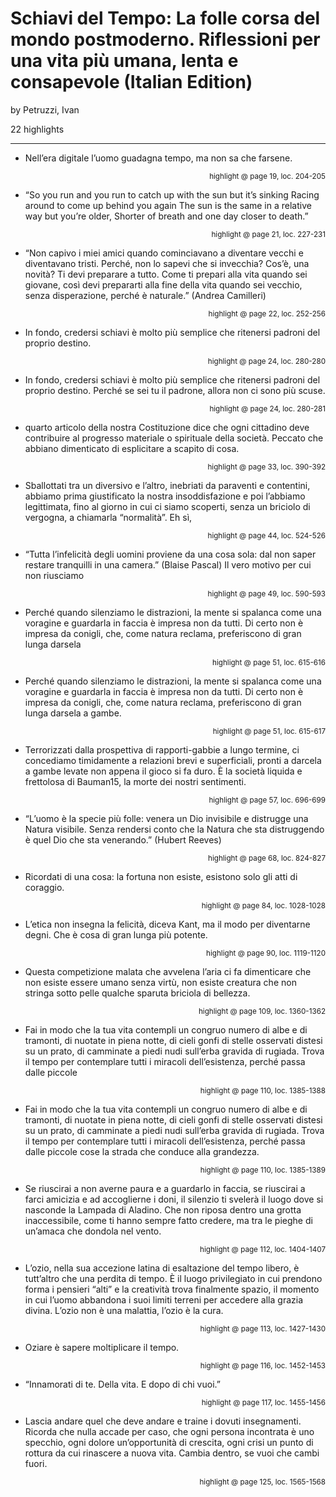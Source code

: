 # Schiavi del Tempo: La folle corsa del mondo postmoderno. Riflessioni per una vita più umana, lenta e consapevole (Italian Edition)
by Petruzzi, Ivan

22 highlights

---

* Nell’era digitale l’uomo guadagna tempo, ma non sa che farsene.

<p style="text-align: right;"><sup>highlight @ page 19, loc. 204-205</sup></p>

* “So you run and you run to catch up with the sun but it’s sinking Racing around to come up behind you again The sun is the same in a relative way but you’re older, Shorter of breath and one day closer to death.”

<p style="text-align: right;"><sup>highlight @ page 21, loc. 227-231</sup></p>

* “Non capivo i miei amici quando cominciavano a diventare vecchi e diventavano tristi. Perché, non lo sapevi che si invecchia? Cos’è, una novità? Ti devi preparare a tutto. Come ti prepari alla vita quando sei giovane, così devi prepararti alla fine della vita quando sei vecchio, senza disperazione, perché è naturale.” (Andrea Camilleri)

<p style="text-align: right;"><sup>highlight @ page 22, loc. 252-256</sup></p>

* In fondo, credersi schiavi è molto più semplice che ritenersi padroni del proprio destino.

<p style="text-align: right;"><sup>highlight @ page 24, loc. 280-280</sup></p>

* In fondo, credersi schiavi è molto più semplice che ritenersi padroni del proprio destino. Perché se sei tu il padrone, allora non ci sono più scuse.

<p style="text-align: right;"><sup>highlight @ page 24, loc. 280-281</sup></p>

* quarto articolo della nostra Costituzione dice che ogni cittadino deve contribuire al progresso materiale o spirituale della società. Peccato che abbiano dimenticato di esplicitare a scapito di cosa.

<p style="text-align: right;"><sup>highlight @ page 33, loc. 390-392</sup></p>

* Sballottati tra un diversivo e l’altro, inebriati da paraventi e contentini, abbiamo prima giustificato la nostra insoddisfazione e poi l’abbiamo legittimata, fino al giorno in cui ci siamo scoperti, senza un briciolo di vergogna, a chiamarla “normalità”. Eh sì,

<p style="text-align: right;"><sup>highlight @ page 44, loc. 524-526</sup></p>

* “Tutta l’infelicità degli uomini proviene da una cosa sola: dal non saper restare tranquilli in una camera.” (Blaise Pascal) Il vero motivo per cui non riusciamo

<p style="text-align: right;"><sup>highlight @ page 49, loc. 590-593</sup></p>

* Perché quando silenziamo le distrazioni, la mente si spalanca come una voragine e guardarla in faccia è impresa non da tutti. Di certo non è impresa da conigli, che, come natura reclama, preferiscono di gran lunga darsela

<p style="text-align: right;"><sup>highlight @ page 51, loc. 615-616</sup></p>

* Perché quando silenziamo le distrazioni, la mente si spalanca come una voragine e guardarla in faccia è impresa non da tutti. Di certo non è impresa da conigli, che, come natura reclama, preferiscono di gran lunga darsela a gambe.

<p style="text-align: right;"><sup>highlight @ page 51, loc. 615-617</sup></p>

* Terrorizzati dalla prospettiva di rapporti-gabbie a lungo termine, ci concediamo timidamente a relazioni brevi e superficiali, pronti a darcela a gambe levate non appena il gioco si fa duro. È la società liquida e frettolosa di Bauman15, la morte dei nostri sentimenti.

<p style="text-align: right;"><sup>highlight @ page 57, loc. 696-699</sup></p>

* “L’uomo è la specie più folle: venera un Dio invisibile e distrugge una Natura visibile. Senza rendersi conto che la Natura che sta distruggendo è quel Dio che sta venerando.” (Hubert Reeves)

<p style="text-align: right;"><sup>highlight @ page 68, loc. 824-827</sup></p>

* Ricordati di una cosa: la fortuna non esiste, esistono solo gli atti di coraggio.

<p style="text-align: right;"><sup>highlight @ page 84, loc. 1028-1028</sup></p>

* L’etica non insegna la felicità, diceva Kant, ma il modo per diventarne degni. Che è cosa di gran lunga più potente.

<p style="text-align: right;"><sup>highlight @ page 90, loc. 1119-1120</sup></p>

* Questa competizione malata che avvelena l’aria ci fa dimenticare che non esiste essere umano senza virtù, non esiste creatura che non stringa sotto pelle qualche sparuta briciola di bellezza.

<p style="text-align: right;"><sup>highlight @ page 109, loc. 1360-1362</sup></p>

* Fai in modo che la tua vita contempli un congruo numero di albe e di tramonti, di nuotate in piena notte, di cieli gonfi di stelle osservati distesi su un prato, di camminate a piedi nudi sull’erba gravida di rugiada. Trova il tempo per contemplare tutti i miracoli dell’esistenza, perché passa dalle piccole

<p style="text-align: right;"><sup>highlight @ page 110, loc. 1385-1388</sup></p>

* Fai in modo che la tua vita contempli un congruo numero di albe e di tramonti, di nuotate in piena notte, di cieli gonfi di stelle osservati distesi su un prato, di camminate a piedi nudi sull’erba gravida di rugiada. Trova il tempo per contemplare tutti i miracoli dell’esistenza, perché passa dalle piccole cose la strada che conduce alla grandezza.

<p style="text-align: right;"><sup>highlight @ page 110, loc. 1385-1389</sup></p>

* Se riuscirai a non averne paura e a guardarlo in faccia, se riuscirai a farci amicizia e ad accoglierne i doni, il silenzio ti svelerà il luogo dove si nasconde la Lampada di Aladino. Che non riposa dentro una grotta inaccessibile, come ti hanno sempre fatto credere, ma tra le pieghe di un’amaca che dondola nel vento.

<p style="text-align: right;"><sup>highlight @ page 112, loc. 1404-1407</sup></p>

* L’ozio, nella sua accezione latina di esaltazione del tempo libero, è tutt’altro che una perdita di tempo. È il luogo privilegiato in cui prendono forma i pensieri “alti” e la creatività trova finalmente spazio, il momento in cui l’uomo abbandona i suoi limiti terreni per accedere alla grazia divina. L’ozio non è una malattia, l’ozio è la cura.

<p style="text-align: right;"><sup>highlight @ page 113, loc. 1427-1430</sup></p>

* Oziare è sapere moltiplicare il tempo.

<p style="text-align: right;"><sup>highlight @ page 116, loc. 1452-1453</sup></p>

* “Innamorati di te. Della vita. E dopo di chi vuoi.”

<p style="text-align: right;"><sup>highlight @ page 117, loc. 1455-1456</sup></p>

* Lascia andare quel che deve andare e traine i dovuti insegnamenti. Ricorda che nulla accade per caso, che ogni persona incontrata è uno specchio, ogni dolore un’opportunità di crescita, ogni crisi un punto di rottura da cui rinascere a nuova vita. Cambia dentro, se vuoi che cambi fuori.

<p style="text-align: right;"><sup>highlight @ page 125, loc. 1565-1568</sup></p>

